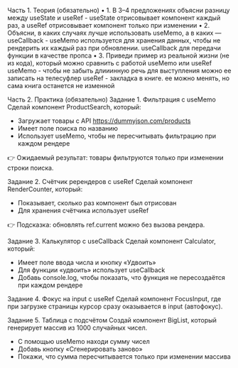 Часть 1. Теория (обязательно)
•	1. В 3–4 предложениях объясни разницу между useState и useRef - useState отрисовывает компонент каждый раз, а useRef отрисовывает компонент только при изменении
•	2. Объясни, в каких случаях лучше использовать useMemo, а в каких — useCallback - useMemo используется для хранения данных, чтобы не рендерить их каждый раз при обновлении. useCallback для передачи функции в качестве пропса
•	3. Приведи пример из реальной жизни (не из кода), который можно сравнить с работой useMemo или useRef
useMemo - чтобы не забыть длииинную речь для выступления можно ее записать на телесуфлер
useRef - закладка в книге. ее можно менять, но сама книга останется не изменной

Часть 2. Практика (обязательно)
Задание 1. Фильтрация с useMemo
Сделай компонент ProductSearch, который:
- Загружает товары с API https://dummyjson.com/products
- Имеет поле поиска по названию
- Использует useMemo, чтобы не пересчитывать фильтрацию при каждом рендере

👉 Ожидаемый результат: товары фильтруются только при изменении строки поиска.

Задание 2. Счётчик ререндеров с useRef
Сделай компонент RenderCounter, который:
- Показывает, сколько раз компонент был отрисован
- Для хранения счётчика использует useRef

👉 Подсказка: обновлять ref.current можно без вызова рендера.

Задание 3. Калькулятор с useCallback
Сделай компонент Calculator, который:
- Имеет поле ввода числа и кнопку «Удвоить»
- Для функции «удвоить» использует useCallback
- Добавь console.log, чтобы показать, что функция не пересоздаётся при каждом рендере

Задание 4. Фокус на input с useRef
Сделай компонент FocusInput, где при загрузке страницы курсор сразу оказывается в input (автофокус).

Задание 5. Таблица с подсчётом
Создай компонент BigList, который генерирует массив из 1000 случайных чисел.
- С помощью useMemo находи сумму чисел
- Добавь кнопку «Сгенерировать заново»
- Покажи, что сумма пересчитывается только при изменении массива
